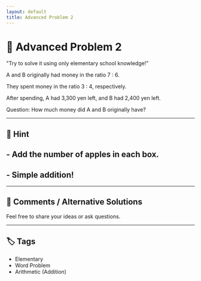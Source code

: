 ```yaml
---
layout: default
title: Advanced Problem 2
---
```


# 🧮 Advanced Problem 2

"Try to solve it using only elementary school knowledge!"

A and B originally had money in the ratio 7 : 6.

They spent money in the ratio 3 : 4, respectively.

After spending, A had 3,300 yen left, and B had 2,400 yen left.

Question:
How much money did A and B originally have?

---

## 📝 Hint

## - Add the number of apples in each box.
## - Simple addition!

---

## 💬 Comments / Alternative Solutions

Feel free to share your ideas or ask questions.

---

## 🏷 Tags

- Elementary 
- Word Problem  
- Arithmetic (Addition)
